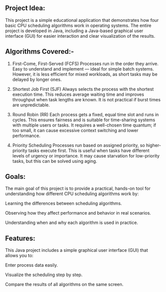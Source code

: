 ## Project Idea:

  This project is a simple educational application that demonstrates how four basic CPU scheduling algorithms work in operating systems.
  The entire project is developed in Java, including a Java-based graphical user interface (GUI) for easier interaction and clear visualization of the results.

## Algorithms Covered:-

  1. First-Come, First-Served (FCFS)
  Processes run in the order they arrive.
  Easy to understand and implement — ideal for simple batch systems.
  However, it is less efficient for mixed workloads, as short tasks may be delayed by longer ones.
  
  2. Shortest Job First (SJF)
  Always selects the process with the shortest execution time.
  This reduces average waiting time and improves throughput when task lengths are known.
  It is not practical if burst times are unpredictable.
  
  3. Round Robin (RR)
  Each process gets a fixed, equal time slot and runs in cycles.
  This ensures fairness and is suitable for time-sharing systems with multiple users or tasks.
  It requires a well-chosen time quantum; if too small, it can cause excessive context switching and lower performance.
  
  4. Priority Scheduling
  Processes run based on assigned priority, so higher-priority tasks execute first.
  This is useful when tasks have different levels of urgency or importance.
  It may cause starvation for low-priority tasks, but this can be solved using aging.

## Goals:

  The main goal of this project is to provide a practical, hands-on tool for understanding how different CPU scheduling algorithms work by:
  
  Learning the differences between scheduling algorithms.
  
  Observing how they affect performance and behavior in real scenarios.
  
  Understanding when and why each algorithm is used in practice.

## Features:

  This Java project includes a simple graphical user interface (GUI) that allows you to:
  
  Enter process data easily.
  
  Visualize the scheduling step by step.
  
  Compare the results of all algorithms on the same screen.

